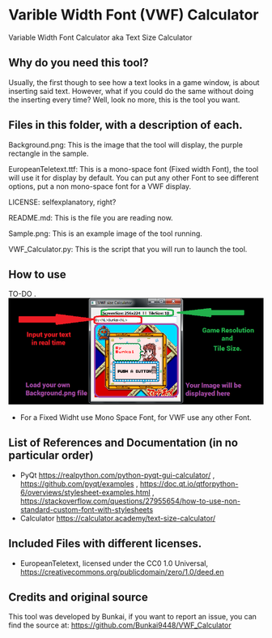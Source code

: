 # Varible Width Font (VWF) Calculator
Variable Width Font Calculator aka Text Size Calculator

## Why do you need this tool?
Usually, the first though to see how a text looks in a game window, is about inserting said text. However, what if you could do the same without doing the inserting every time? Well, look no more, this is the tool you want.


## Files in this folder, with a description of each.

Background.png: This is the image that the tool will display, the purple rectangle in the sample.

EuropeanTeletext.ttf: This is a mono-space font (Fixed width Font), the tool will use it for display by default. You can put any other Font to see different options, put a non mono-space font for a VWF display.

LICENSE: selfexplanatory, right?

README.md: This is the file you are reading now.

Sample.png: This is an example image of the tool running.

VWF_Calculator.py: This is the script that you will run to launch the tool.

## How to use
TO-DO
.![Display Sample](https://github.com/Bunkai9448/VWF_Calculator/blob/main/Sample.png)

- For a Fixed Widht use Mono Space Font, for VWF use any other Font.

## List of References and Documentation (in no particular order)
- PyQt https://realpython.com/python-pyqt-gui-calculator/ , https://github.com/pyqt/examples , https://doc.qt.io/qtforpython-6/overviews/stylesheet-examples.html , https://stackoverflow.com/questions/27955654/how-to-use-non-standard-custom-font-with-stylesheets
- Calculator https://calculator.academy/text-size-calculator/

## Included Files with different licenses.
- EuropeanTeletext, licensed under the CC0 1.0 Universal, https://creativecommons.org/publicdomain/zero/1.0/deed.en

## Credits and original source

This tool was developed by Bunkai, if you want to report an issue, you can find the source at: https://github.com/Bunkai9448/VWF_Calculator
